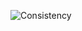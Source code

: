 ![Consistency](https://github.com/Kavin0327/LeetCode_Problems/assets/121722829/db22c15c-d7ae-4f24-9208-c6e33d79f5b1)
